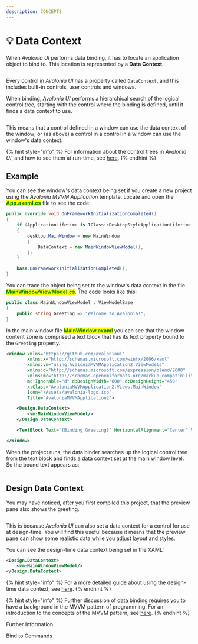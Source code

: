 ```yaml
---
description: CONCEPTS
---
```


# 💡 Data Context

When _Avalonia UI_ performs data binding, it has to locate an application object to bind to. This location is represented by a **Data Context**.

<figure><img src="../../.gitbook/assets/image (56).png" alt=""><figcaption></figcaption></figure>

Every control in _Avalonia UI_ has a property called `DataContext`, and this includes built-in controls, user controls and windows.&#x20;

When binding, _Avalonia UI_ performs a hierarchical search of the logical control tree, starting with the control where the binding is defined, until it finds a data context to use.&#x20;

<figure><img src="../../.gitbook/assets/image (62).png" alt=""><figcaption></figcaption></figure>

This means that a control defined in a window can use the data context of the window; or (as above) a control in a control in a window can use the window's data context.

{% hint style="info" %}
For information about the control trees in _Avalonia UI_, and how to see them at run-time, see [here](../control-trees.md).
{% endhint %}

## Example

You can see the window's data context being set if you create a new project using the _Avalonia MVVM Application_ template. Locate and open the <mark style="color:green;">**App.axaml.cs**</mark> file to see the code:

```csharp
public override void OnFrameworkInitializationCompleted()
{
    if (ApplicationLifetime is IClassicDesktopStyleApplicationLifetime desktop)
    {
        desktop.MainWindow = new MainWindow
        {
            DataContext = new MainWindowViewModel(),
        };
    }

    base.OnFrameworkInitializationCompleted();
}
```

You can trace the object being set to the window's data context in the file <mark style="color:green;">**MainWindowViewModel.cs**</mark>. The code looks like this:

```csharp
public class MainWindowViewModel : ViewModelBase
{
    public string Greeting => "Welcome to Avalonia!";
}
```

In the main window file <mark style="color:green;">**MainWindow.axaml**</mark> you can see that the window content zone is comprised a text block that has its text property bound to the `Greeting` property.

```xml
<Window xmlns="https://github.com/avaloniaui"
        xmlns:x="http://schemas.microsoft.com/winfx/2006/xaml"
        xmlns:vm="using:AvaloniaMVVMApplication2.ViewModels"
        xmlns:d="http://schemas.microsoft.com/expression/blend/2008"
        xmlns:mc="http://schemas.openxmlformats.org/markup-compatibility/2006"
        mc:Ignorable="d" d:DesignWidth="800" d:DesignHeight="450"
        x:Class="AvaloniaMVVMApplication2.Views.MainWindow"
        Icon="/Assets/avalonia-logo.ico"
        Title="AvaloniaMVVMApplication2">

    <Design.DataContext>
        <vm:MainWindowViewModel/>
    </Design.DataContext>

    <TextBlock Text="{Binding Greeting}" HorizontalAlignment="Center" VerticalAlignment="Center"/>

</Window>
```

When the project runs, the data binder searches up the logical control tree from the text block and finds a data context set at the main window level. So the bound text appears as:

<figure><img src="../../.gitbook/assets/image (20) (2).png" alt=""><figcaption></figcaption></figure>

## Design Data Context

You may have noticed, after you first compiled this project, that the preview pane also shows the greeting.

<figure><img src="../../.gitbook/assets/image (40) (1).png" alt=""><figcaption></figcaption></figure>

This is because _Avalonia UI_ can also set a data context for a control for use at design-time. You will find this useful because it means that the preview pane can show some realistic data while you adjust layout and styles.

You can see the design-time data context being set in the XAML:

```xml
<Design.DataContext>
    <vm:MainWindowViewModel/>
</Design.DataContext>
```

{% hint style="info" %}
For a more detailed guide about using the design-time data context, see [here](../../guides/implementation-guides/how-to-use-design-time-data.md).
{% endhint %}

{% hint style="info" %}
Further discussion of data binding requires you to have a background in the MVVM pattern of programming. For an introduction to the concepts of the MVVM pattern, see [here](../the-mvvm-pattern/). &#x20;
{% endhint %}

Further Information

Bind to Commands
